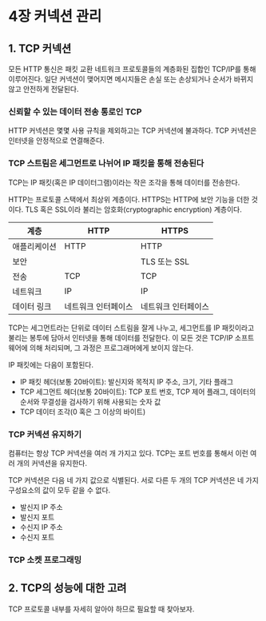 # 4장 커넥션 관리

## 1. TCP 커넥션

모든 HTTP 통신은 패킷 교환 네트워크 프로토콜들의 계층화된 집합인 TCP/IP를 통해 이루어진다. 일단 커넥션이 맺어지면 메시지들은 손실 또는 손상되거나 순서가 바뀌지 않고 안전하게 전달된다.

### 신뢰할 수 있는 데이터 전송 통로인 TCP

HTTP 커넥션은 몇몇 사용 규칙을 제외하고는 TCP 커넥션에 불과하다. TCP 커넥션은 인터넷을 안정적으로 연결해준다.

### TCP 스트림은 세그먼트로 나뉘어 IP 패킷을 통해 전송된다

TCP는 IP 패킷(혹은 IP 데이터그램)이라는 작은 조각을 통해 데이터를 전송한다.

HTTP는 프로토콜 스택에서 최상위 계층이다. HTTPS는 HTTP에 보안 기능을 더한 것이다. TLS 혹은 SSL이라 불리는 암호화(cryptographic encryption) 계층이다.

| 계층         | HTTP                | HTTPS               |
| ------------ | ------------------- | ------------------- |
| 애플리케이션 | HTTP                | HTTP                |
| 보안         |                     | TLS 또는 SSL        |
| 전송         | TCP                 | TCP                 |
| 네트워크     | IP                  | IP                  |
| 데이터 링크  | 네트워크 인터페이스 | 네트워크 인터페이스 |

TCP는 세그먼트라는 단위로 데이터 스트림을 잘게 나누고, 세그먼트를 IP 패킷이라고 불리는 봉투에 담아서 인터넷을 통해 데이터를 전달한다. 이 모든 것은 TCP/IP 소프트웨어에 의해 처리되며, 그 과정은 프로그래머에게 보이지 않는다.

IP 패킷에는 다음이 포함된다.

- IP 패킷 헤더(보통 20바이트): 발신지와 목적지 IP 주소, 크기, 기타 플래그
- TCP 세그먼트 헤더(보통 20바이트): TCP 포트 번호, TCP 제어 플래그, 데이터의 순서와 무결성을 검사하기 위해 사용되는 숫자 값
- TCP 데이터 조각(0 혹은 그 이상의 바이트)

### TCP 커넥션 유지하기

컴퓨터는 항상 TCP 커넥션을 여러 개 가지고 있다. TCP는 포트 번호를 통해서 이런 여러 개의 커넥션을 유지한다.

TCP 커넥션은 다음 네 가지 값으로 식별된다. 서로 다른 두 개의 TCP 커넥션은 네 가지 구성요소의 값이 모두 같을 수 없다.

- 발신지 IP 주소
- 발신지 포트
- 수신지 IP 주소
- 수신지 포트

### TCP 소켓 프로그래밍

## 2. TCP의 성능에 대한 고려

TCP 프로토콜 내부를 자세히 알아야 하므로 필요할 때 찾아보자.